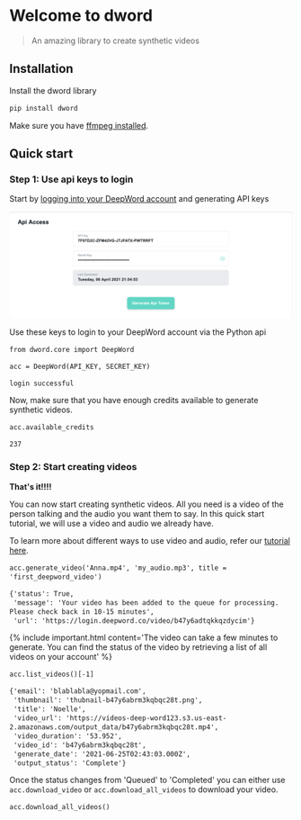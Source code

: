 # Welcome to dword
> An amazing library to create synthetic videos


## Installation

Install the dword library

```python
pip install dword
```

Make sure you have [ffmpeg installed](https://ffmpeg.org/download.html).

## Quick start

### Step 1: Use api keys to login

Start by [logging into your DeepWord account](https://login.deepword.co/user/signin) and generating API keys

![test_image](images/api_key.png)

Use these keys to login to your DeepWord account via the Python api

```
from dword.core import DeepWord
```

```
acc = DeepWord(API_KEY, SECRET_KEY)
```

    login successful


Now, make sure that you have enough credits available to generate synthetic videos.

```
acc.available_credits
```




    237



### Step 2: Start creating videos

**That's it!!!!**

You can now start creating synthetic videos. All you need is a video of the person talking and the audio you want them to say. In this quick start tutorial, we will use a video and audio we already have. 

To learn more about different ways to use video and audio, refer our [tutorial here](https://deep-word.github.io/dword/tutorials.input_types).

```
acc.generate_video('Anna.mp4', 'my_audio.mp3', title = 'first_deepword_video')
```




    {'status': True,
     'message': 'Your video has been added to the queue for processing. Please check back in 10-15 minutes',
     'url': 'https://login.deepword.co/video/b47y6adtqkkqzdycim'}



{% include important.html content='The video can take a few minutes to generate. You can find the status of the video by retrieving a list of all videos on your account' %}

```
acc.list_videos()[-1]
```




    {'email': 'blablabla@yopmail.com',
     'thumbnail': 'thubnail-b47y6abrm3kqbqc28t.png',
     'title': 'Noelle',
     'video_url': 'https://videos-deep-word123.s3.us-east-2.amazonaws.com/output_data/b47y6abrm3kqbqc28t.mp4',
     'video_duration': '53.952',
     'video_id': 'b47y6abrm3kqbqc28t',
     'generate_date': '2021-06-25T02:43:03.000Z',
     'output_status': 'Complete'}



Once the status changes from 'Queued' to 'Completed' you can either use `acc.download_video` or `acc.download_all_videos` to download your video.

```
acc.download_all_videos()
```
